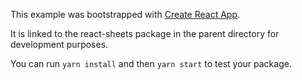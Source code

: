This example was bootstrapped with [Create React App](https://github.com/facebook/create-react-app).

It is linked to the react-sheets package in the parent directory for development purposes.

You can run `yarn install` and then `yarn start` to test your package.
